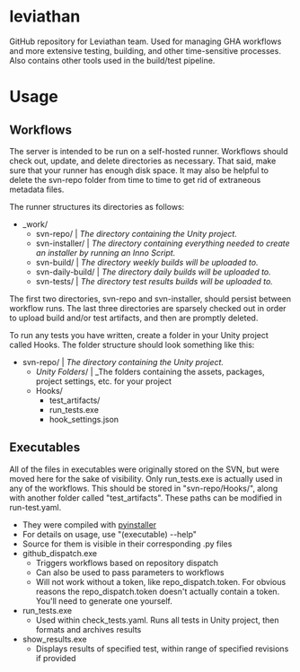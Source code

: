 # leviathan
GitHub repository for Leviathan team. Used for managing GHA workflows and more extensive testing, building, and other time-sensitive processes.
Also contains other tools used in the build/test pipeline.

# Usage
## Workflows
The server is intended to be run on a self-hosted runner. Workflows should check out, update, and delete directories as necessary. That said, make sure that your runner has enough disk space. It may also be helpful to delete the svn-repo folder from time to time to get rid of extraneous metadata files.

The runner structures its directories as follows:
- _work/
    - svn-repo/             | _The directory containing the Unity project._
    - svn-installer/        | _The directory containing everything needed to create an installer by running an Inno Script._
    - svn-build/            | _The directory weekly builds will be uploaded to._
    - svn-daily-build/      | _The directory daily builds will be uploaded to._
    - svn-tests/            | _The directory test results builds will be uploaded to._

The first two directories, svn-repo and svn-installer, should persist between workflow runs. 
The last three directories are sparsely checked out in order to upload build and/or test artifacts, and then are promptly deleted.

To run any tests you have written, create a folder in your Unity project called Hooks. The folder structure should look something like this:
- svn-repo/                 | _The directory containing the Unity project._
    - _Unity Folders_/      | _The folders containing the assets, packages, project settings, etc. for your project
    - Hooks/
        - test_artifacts/
        - run_tests.exe
        - hook_settings.json

## Executables
All of the files in executables were originally stored on the SVN, but were moved here for the sake of visibility. Only run_tests.exe is actually used in any of the workflows. This should be stored in "svn-repo/Hooks/", along with another folder called "test_artifacts". These paths can be modified in run-test.yaml.
- They were compiled with [pyinstaller](https://pyinstaller.org/en/stable/)
- For details on usage, use "(executable) --help"
- Source for them is visible in their corresponding .py files
- github_dispatch.exe
    - Triggers workflows based on repository dispatch
    - Can also be used to pass parameters to workflows
    - Will not work without a token, like repo_dispatch.token. For obvious reasons the repo_dispatch.token doesn't actually contain a token. You'll need to generate one yourself.
- run_tests.exe
    - Used within check_tests.yaml. Runs all tests in Unity project, then formats and archives results
- show_results.exe
    - Displays results of specified test, within range of specified revisions if provided
    

